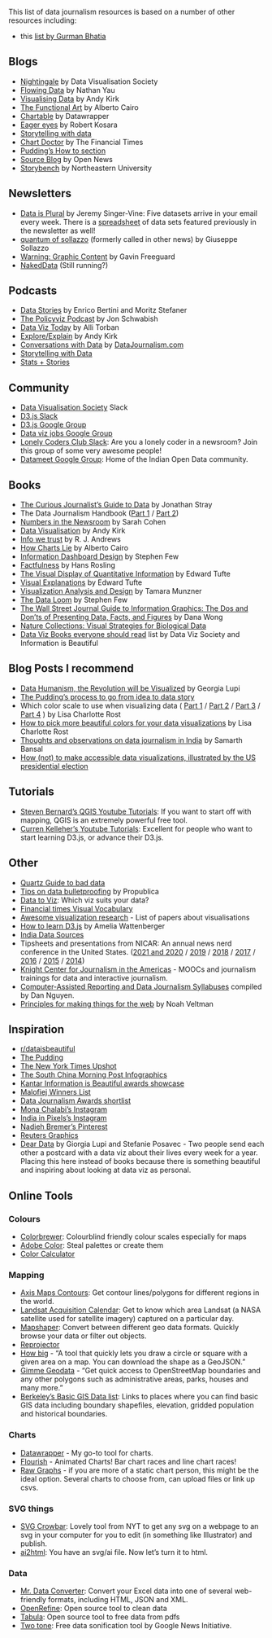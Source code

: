 This list of data journalism resources is based on a number of other resources including:

- this [list by Gurman Bhatia](https://www.gurmanbhatia.com/idea/resources/2021/02/12/data-viz-journalism-resources.html)

## Blogs

- [Nightingale](https://medium.com/nightingale) by Data Visualisation Society
- [Flowing Data](http://www.flowingdata.com) by Nathan Yau
- [Visualising Data](http://www.visualisingdata.com) by Andy Kirk
- [The Functional Art](http://www.thefunctionalart.com/) by Alberto Cairo
- [Chartable](https://blog.datawrapper.de/) by Datawrapper
- [Eager eyes](https://eagereyes.org/) by Robert Kosara
- [Storytelling with data](http://www.storytellingwithdata.com/)
- [Chart Doctor](https://www.ft.com/chart-doctor) by The Financial Times
- [Pudding’s How to section](https://pudding.cool/topics/#how)
- [Source Blog](https://source.opennews.org/) by Open News
- [Storybench](http://www.storybench.org/) by Northeastern University

## Newsletters

- [Data is Plural](https://tinyletter.com/data-is-plural) by Jeremy Singer-Vine: Five datasets arrive in your email every week. There is a [spreadsheet](https://docs.google.com/spreadsheets/d/1wZhPLMCHKJvwOkP4juclhjFgqIY8fQFMemwKL2c64vk/edit#gid=0) of data sets featured previously in the newsletter as well!
- [quantum of sollazzo](https://puntofisso.us5.list-manage.com/subscribe?u=77ecabbd32e97a6caa9d7d40b&id=f06739fb93) (formerly called in other news) by Giuseppe Sollazzo
- [Warning: Graphic Content](https://warninggraphiccontent.tumblr.com/) by Gavin Freeguard
- [NakedData](https://nakeddata.org/) (Still running?)

## Podcasts

- [Data Stories](https://datastori.es/) by Enrico Bertini and Moritz Stefaner
- [The Policyviz Podcast](https://policyviz.com/podcast/the-policyviz-podcast/) by Jon Schwabish
- [Data Viz Today](https://dataviztoday.com/) by Alli Torban
- [Explore/Explain](https://www.visualisingdata.com/podcast/) by Andy Kirk
- [Conversations with Data](https://pca.st/b7ela1vx) by [DataJournalism.com](https://datajournalism.com/)
- [Storytelling with Data](http://www.storytellingwithdata.com/podcast)
- [Stats + Stories](https://statsandstories.net/)

## Community

- [Data Visualisation Society](https://www.datavisualizationsociety.com/) Slack
- [D3.js Slack](https://d3-slackin.herokuapp.com/)
- [D3.js Google Group](https://groups.google.com/forum/#!forum/d3-js)
- [Data viz jobs Google Group](https://groups.google.com/forum/#!forum/data-vis-jobs)
- [Lonely Coders Club Slack](http://lcc-slack.herokuapp.com/): Are you a lonely coder in a newsroom? Join this group of some very awesome people!
- [Datameet Google Group](https://groups.google.com/forum/#!forum/datameet): Home of the Indian Open Data community.

## Books

- [The Curious Journalist’s Guide to Data](https://towcenter.gitbooks.io/curious-journalist-s-guide-to-data/content/) by Jonathan Stray
- The Data Journalism Handbook ([Part 1](https://datajournalism.com/read/handbook/one) / [Part 2](https://datajournalism.com/read/handbook/two))
- [Numbers in the Newsroom](https://www.ire.org/product/numbers-in-the-newsroom-using-math-and-statistics-in-news-second-edition-e-version/) by Sarah Cohen
- [Data Visualisation](https://www.amazon.co.uk/Data-Visualisation-Andy-Kirk/dp/1473912148) by Andy Kirk
- [Info we trust](https://infowetrust.com/) by R. J. Andrews
- [How Charts Lie](https://www.amazon.com/How-Charts-Lie-Getting-Information/dp/1324001569) by Alberto Cairo
- [Information Dashboard Design](https://www.amazon.com/Information-Dashboard-Design-Effective-Communication/dp/0596100167) by Stephen Few
- [Factfulness](https://www.amazon.com/Factfulness-Reasons-World-Things-Better/dp/1250107814) by Hans Rosling
- [The Visual Display of Quantitative Information](https://www.amazon.com/Visual-Display-Quantitative-Information/dp/1930824130) by Edward Tufte
- [Visual Explanations](https://www.amazon.com/Visual-Explanations-Quantities-Evidence-Narrative/dp/1930824157) by Edward Tufte
- [Visualization Analysis and Design](https://www.amazon.com/Visualization-Analysis-Design-AK-Peters/dp/1466508914) by Tamara Munzner
- [The Data Loom](https://www.amazon.com/Data-Loom-Understanding-Critically-Scientifically/dp/1938377117) by Stephen Few
- [The Wall Street Journal Guide to Information Graphics: The Dos and Don’ts of Presenting Data, Facts, and Figures](https://www.amazon.com/Street-Journal-Guide-Information-Graphics/dp/0393347281) by Dana Wong
- [Nature Collections: Visual Strategies for Biological Data](https://www.scientificamerican.com/products/nature-products/nature-collections-visual-strategies-for-biological-data/)
- [Data Viz Books everyone should read](https://informationisbeautiful.net/visualizations/dataviz-books/) list by Data Viz Society and Information is Beautiful

## Blog Posts I recommend

- [Data Humanism, the Revolution will be Visualized](https://medium.com/@giorgialupi/data-humanism-the-revolution-will-be-visualized-31486a30dbfb) by Georgia Lupi
- [The Pudding’s process to go from idea to data story](https://pudding.cool/process/pivot-continue-down/)
- Which color scale to use when visualizing data ( [Part 1](https://blog.datawrapper.de/which-color-scale-to-use-in-data-vis/) / [Part 2](https://blog.datawrapper.de/quantitative-vs-qualitative-color-scales/) / [Part 3](https://blog.datawrapper.de/diverging-vs-sequential-color-scales/) / [Part 4](https://blog.datawrapper.de/classed-vs-unclassed-color-scales/) ) by Lisa Charlotte Rost
- [How to pick more beautiful colors for your data visualizations](https://blog.datawrapper.de/beautifulcolors/) by Lisa Charlotte Rost
- [Thoughts and observations on data journalism in India](https://listed.to/@bansalsamarth/21352/3-thoughts-and-observations-on-data-journalism-in-india) by Samarth Bansal
- [How (not) to make accessible data visualizations, illustrated by the US presidential election](https://fossheim.io/writing/posts/accessible-dataviz-us-elections/)

## Tutorials

- [Steven Bernard’s QGIS Youtube Tutorials](https://www.youtube.com/watch?v=lg9ceXoCUFE&list=PL7HotvlLKHCs9nD1fFUjSOsZrsnctyV2R): If you want to start off with mapping, QGIS is an extremely powerful free tool.
- [Curren Kelleher’s Youtube Tutorials](https://www.youtube.com/c/currankelleher/videos): Excellent for people who want to start learning D3.js, or advance their D3.js.

## Other

- [Quartz Guide to bad data](https://github.com/Quartz/bad-data-guide)
- [Tips on data bulletproofing](https://github.com/propublica/guides/blob/master/data-bulletproofing.md) by Propublica
- [Data to Viz](https://www.data-to-viz.com/): Which viz suits your data?
- [Financial times Visual Vocabulary](https://github.com/ft-interactive/chart-doctor/tree/master/visual-vocabulary)
- [Awesome visualization research](https://github.com/mathisonian/awesome-visualization-research#narrative-and-story) - List of papers about visualisations
- [How to learn D3.js](https://wattenberger.com/blog/d3) by Amelia Wattenberger
- [India Data Sources](https://www.gurmanbhatia.com/idea/resources/2021/05/31/dataset-of-datasets-for-indian-journalists.html)
- Tipsheets and presentations from NICAR: An annual news nerd conference in the United States. ([2021 and 2020](http://apps.machlis.com/shiny/nicar20_resources/) / [2019](http://www.machlis.com/nicar19.html) / [2018](http://j.mp/nicar18-list) / [2017](http://blog.chryswu.com/2017/03/02/nicar17-slides-links-tutorials-nicar17/) / [2016](http://blog.chryswu.com/2016/03/08/nicar16-slides-links-tutorials-resources/) / [2015](http://blog.chryswu.com/2015/02/20/nicar-2015-slides-links-tutorials/) / [2014](http://blog.chryswu.com/2014/02/21/nicar14-slides-tutorials-links-tools/))
- [Knight Center for Journalism in the Americas](https://knightcenter.utexas.edu/) - MOOCs and journalism trainings for data and interactive journalism.
- [Computer-Assisted Reporting and Data Journalism Syllabuses](https://github.com/dannguyen/journalism-syllabi) compiled by Dan Nguyen.
- [Principles for making things for the web](https://github.com/veltman/principles) by Noah Veltman

## Inspiration

- [r/dataisbeautiful](https://www.reddit.com/r/dataisbeautiful/)
- [The Pudding](https://pudding.cool/)
- [The New York Times Upshot](https://www.nytimes.com/section/upshot)
- [The South China Morning Post Infographics](https://www.scmp.com/infographics)
- [Kantar Information is Beautiful awards showcase](https://www.informationisbeautifulawards.com/showcase?type=awards)
- [Malofiej Winners List](http://www.malofiejgraphics.com/awards-list/)
- [Data Journalism Awards shortlist](https://datajournalismawards.org/2019-shortlist/)
- [Mona Chalabi’s Instagram](https://www.instagram.com/monachalabi/)
- [India in Pixels’s Instagram](https://www.instagram.com/india.in.pixels/)
- [Nadieh Bremer’s Pinterest](https://www.pinterest.com/nadiehbremer/)
- [Reuters Graphics](https://graphics.reuters.com/)
- [Dear Data](http://www.dear-data.com/theproject) by Giorgia Lupi and Stefanie Posavec - Two people send each other a postcard with a data viz about their lives every week for a year. Placing this here instead of books because there is something beautiful and inspiring about looking at data viz as personal.

## Online Tools

### Colours

- [Colorbrewer](http://colorbrewer2.org/): Colourblind friendly colour scales especially for maps
- [Adobe Color](https://color.adobe.com/): Steal palettes or create them
- [Color Calculator](https://www.sessions.edu/color-calculator/)

### Mapping

- [Axis Maps Contours](https://contours.axismaps.com/#4/14.18/88.79): Get contour lines/polygons for different regions in the world.
- [Landsat Acquisition Calendar](https://landsat.usgs.gov/landsat_acq): Get to know which area Landsat (a NASA satellite used for satellite imagery) captured on a particular day.
- [Mapshaper](https://mapshaper.org/): Convert between different geo data formats. Quickly browse your data or filter out objects.
- [Reprojector](https://hanshack.com/geotools/reprojector/)
- [How big](https://hanshack.com/geotools/howbig/) - “A tool that quickly lets you draw a circle or square with a given area on a map. You can download the shape as a GeoJSON.”
- [Gimme Geodata](https://hanshack.com/geotools/gimmegeodata/) - “Get quick access to OpenStreetMap boundaries and any other polygons such as administrative areas, parks, houses and many more.”
- [Berkeley’s Basic GIS Data list](https://guides.lib.berkeley.edu/gis/base): Links to places where you can find basic GIS data including boundary shapefiles, elevation, gridded population and historical boundaries.

### Charts

- [Datawrapper](https://www.datawrapper.de/) - My go-to tool for charts.
- [Flourish](https://flourish.studio/) - Animated Charts! Bar chart races and line chart races!
- [Raw Graphs](https://rawgraphs.io/) - if you are more of a static chart person, this might be the ideal option. Several charts to choose from, can upload files or link up csvs.

### SVG things

- [SVG Crowbar](https://github.com/NYTimes/svg-crowbar): Lovely tool from NYT to get any svg on a webpage to an svg in your computer for you to edit (in something like Illustrator) and publish.
- [ai2html](http://ai2html.org/): You have an svg/ai file. Now let’s turn it to html.

### Data

- [Mr. Data Converter](https://shancarter.github.io/mr-data-converter/): Convert your Excel data into one of several web-friendly formats, including HTML, JSON and XML.
- [OpenRefine](https://openrefine.org/): Open source tool to clean data
- [Tabula](https://tabula.technology/): Open source tool to free data from pdfs
- [Two tone](https://datavized.github.io/twotone/): Free data sonification tool by Google News Initiative.
